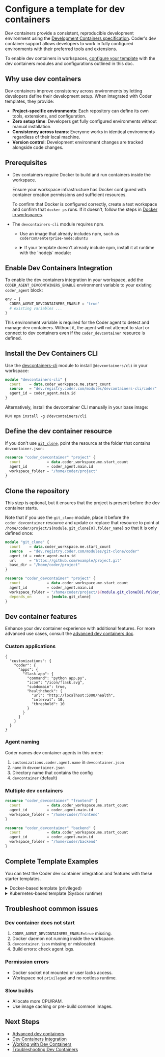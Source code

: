 # Configure a template for dev containers

Dev containers provide a consistent, reproducible development environment using the
[Development Containers specification](https://containers.dev/).
Coder's dev container support allows developers to work in fully configured environments with their preferred tools and extensions.

To enable dev containers in workspaces, [configure your template](../creating-templates.md) with the dev containers
modules and configurations outlined in this doc.

## Why use dev containers

Dev containers improve consistency across environments by letting developers define their development setup.
When integrated with Coder templates, they provide:

- **Project-specific environments**: Each repository can define its own tools, extensions, and configuration.
- **Zero setup time**: Developers get fully configured environments without manual installation.
- **Consistency across teams**: Everyone works in identical environments regardless of their local machine.
- **Version control**: Development environment changes are tracked alongside code changes.

## Prerequisites

- Dev containers require Docker to build and run containers inside the workspace.

  Ensure your workspace infrastructure has Docker configured with container creation permissions and sufficient resources.

  To confirm that Docker is configured correctly, create a test workspace and confirm that `docker ps` runs.
  If it doesn't, follow the steps in [Docker in workspaces](./docker-in-workspaces.md).

- The `devcontainers-cli` module requires npm.

  - Use an image that already includes npm, such as `codercom/enterprise-node:ubuntu`
  - <details><summary>If your template doesn't already include npm, install it at runtime with the `nodejs` module:</summary>

    1. This block should be before the `devcontainers-cli` block in `main.tf`:

       ```terraform
        module "nodejs" {
          count    = data.coder_workspace.me.start_count
          source   = "dev.registry.coder.com/modules/nodejs/coder"
          agent_id = coder_agent.main.id
        }
        ```

    1. Add `depends_on` to the `devcontainers-cli` module block:

       ```terraform
       depends_on       = [module.nodejs]
       ```

   </details>

## Enable Dev Containers Integration

To enable the dev containers integration in your workspace, add the `CODER_AGENT_DEVCONTAINERS_ENABLE` environment variable to your existing `coder_agent` block:

```terraform
env = {
  CODER_AGENT_DEVCONTAINERS_ENABLE = "true"
  # existing variables ...
}
```

This environment variable is required for the Coder agent to detect and manage dev containers.
Without it, the agent will not attempt to start or connect to dev containers even if the
`coder_devcontainer` resource is defined.

## Install the Dev Containers CLI

Use the
[devcontainers-cli](https://registry.coder.com/modules/devcontainers-cli) module
to install `@devcontainers/cli` in your workspace:

```terraform
module "devcontainers-cli" {
  count    = data.coder_workspace.me.start_count
  source   = "dev.registry.coder.com/modules/devcontainers-cli/coder"
  agent_id = coder_agent.main.id
}
```

Alternatively, install the devcontainer CLI manually in your base image:

```shell
RUN npm install -g @devcontainers/cli
```

## Define the dev container resource

If you don't use [`git_clone`](#clone-the-repository), point the resource at the folder that contains `devcontainer.json`:

```terraform
resource "coder_devcontainer" "project" {
  count            = data.coder_workspace.me.start_count
  agent_id         = coder_agent.main.id
  workspace_folder = "/home/coder/project"
}
```

## Clone the repository

This step is optional, but it ensures that the project is present before the dev container starts.

Note that if you use the `git_clone` module, place it before the `coder_devcontainer` resource
and update or replace that resource to point at `/home/coder/project/${module.git_clone[0].folder_name}` so that it is only defined once:

```terraform
module "git_clone" {
  count    = data.coder_workspace.me.start_count
  source   = "dev.registry.coder.com/modules/git-clone/coder"
  agent_id = coder_agent.main.id
  url      = "https://github.com/example/project.git"
  base_dir = "/home/coder/project"
}

resource "coder_devcontainer" "project" {
  count            = data.coder_workspace.me.start_count
  agent_id         = coder_agent.main.id
  workspace_folder = "/home/coder/project/${module.git_clone[0].folder_name}"
  depends_on       = [module.git_clone]
}
```

## Dev container features

Enhance your dev container experience with additional features.
For more advanced use cases, consult the [advanced dev containers doc](./advanced-dev-containers.md).

### Custom applications

```jsonc
{
  "customizations": {
    "coder": {
      "apps": {
        "flask-app": {
          "command": "python app.py",
          "icon": "/icon/flask.svg",
          "subdomain": true,
          "healthcheck": {
            "url": "http://localhost:5000/health",
            "interval": 10,
            "threshold": 10
          }
        }
      }
    }
  }
}
```

### Agent naming

Coder names dev container agents in this order:

1. `customizations.coder.agent.name` in `devcontainer.json`
1. `name` in `devcontainer.json`
1. Directory name that contains the config
1. `devcontainer` (default)

### Multiple dev containers

```terraform
resource "coder_devcontainer" "frontend" {
  count            = data.coder_workspace.me.start_count
  agent_id         = coder_agent.main.id
  workspace_folder = "/home/coder/frontend"
}

resource "coder_devcontainer" "backend" {
  count            = data.coder_workspace.me.start_count
  agent_id         = coder_agent.main.id
  workspace_folder = "/home/coder/backend"
}
```

## Complete Template Examples

You can test the Coder dev container integration and features with these starter templates.

<details><summary>Docker-based template (privileged)</summary>

```terraform
terraform {
  required_providers {
    coder  = { source = "coder/coder" }
    docker = { source = "kreuzwerker/docker" }
  }
}

data "coder_workspace" "me" {}
data "coder_workspace_owner" "me" {}

resource "coder_agent" "main" {
  os   = "linux"
  arch = "amd64"
  env  = { CODER_AGENT_DEVCONTAINERS_ENABLE = "true" }

  startup_script_behavior = "blocking"
  startup_script  = "sudo service docker start"
  shutdown_script = "sudo service docker stop"
}

module "devcontainers_cli" {
  count    = data.coder_workspace.me.start_count
  source   = "dev.registry.coder.com/modules/devcontainers-cli/coder"
  agent_id = coder_agent.main.id
}

module "git_clone" {
  count    = data.coder_workspace.me.start_count
  source   = "dev.registry.coder.com/modules/git-clone/coder"
  agent_id = coder_agent.main.id
  url      = "https://github.com/example/project.git"
  base_dir     = "/home/coder/project"
}

resource "coder_devcontainer" "project" {
  count            = data.coder_workspace.me.start_count
  agent_id         = coder_agent.main.id
  workspace_folder = "/home/coder/project/${module.git_clone[0].folder_name}"
  depends_on       = [module.git_clone]
}

resource "docker_container" "workspace" {
  count      = data.coder_workspace.me.start_count
  image      = "codercom/enterprise-node:ubuntu"
  name       = "coder-${data.coder_workspace_owner.me.name}-${lower(data.coder_workspace.me.name)}"
  privileged = true   # or mount /var/run/docker.sock
}
```

</details>

<details><summary>Kubernetes-based template (Sysbox runtime)</summary>

```terraform
terraform {
  required_providers {
    coder      = { source = "coder/coder" }
    kubernetes = { source = "hashicorp/kubernetes" }
  }
}

data "coder_workspace" "me" {}
data "coder_workspace_owner" "me" {}

resource "coder_agent" "main" {
  os   = "linux"
  arch = "amd64"
  env  = { CODER_AGENT_DEVCONTAINERS_ENABLE = "true" }

  startup_script_behavior = "blocking"
  startup_script = "sudo service docker start"
}

module "devcontainers_cli" {
  count    = data.coder_workspace.me.start_count
  source   = "dev.registry.coder.com/modules/devcontainers-cli/coder"
  agent_id = coder_agent.main.id
}

module "git_clone" {
  count    = data.coder_workspace.me.start_count
  source   = "dev.registry.coder.com/modules/git-clone/coder"
  agent_id = coder_agent.main.id
  url      = "https://github.com/example/project.git"
  base_dir     = "/home/coder/project"
}

resource "coder_devcontainer" "project" {
  count            = data.coder_workspace.me.start_count
  agent_id         = coder_agent.main.id
  workspace_folder = "/home/coder/project/${module.git_clone[0].folder_name}"
  depends_on       = [module.git_clone]
}

resource "kubernetes_pod" "workspace" {
  count = data.coder_workspace.me.start_count

  metadata {
    name       = "coder-${data.coder_workspace_owner.me.name}-${lower(data.coder_workspace.me.name)}"
    namespace = "coder-workspaces"
  }

  spec {
    container {
      name  = "main"
      image = "codercom/enterprise-base:ubuntu"

      security_context { privileged = true }  # or use Sysbox / rootless
      env { name = "CODER_AGENT_TOKEN" value = coder_agent.main.token }
    }
  }
}
```

</details>

## Troubleshoot common issues

### Dev container does not start

1. `CODER_AGENT_DEVCONTAINERS_ENABLE=true` missing.
1. Docker daemon not running inside the workspace.
1. `devcontainer.json` missing or mislocated.
1. Build errors: check agent logs.

### Permission errors

- Docker socket not mounted or user lacks access.
- Workspace not `privileged` and no rootless runtime.

### Slow builds

- Allocate more CPU/RAM.
- Use image caching or pre-build common images.

## Next Steps

- [Advanced dev containers](./advanced-dev-containers.md)
- [Dev Containers Integration](../../../user-guides/devcontainers/index.md)
- [Working with Dev Containers](../../../user-guides/devcontainers/working-with-dev-containers.md)
- [Troubleshooting Dev Containers](../../../user-guides/devcontainers/troubleshooting-dev-containers.md)
